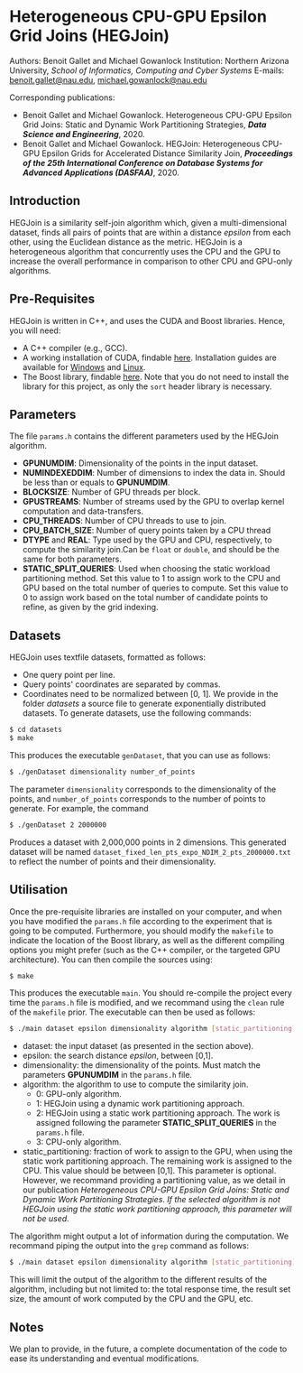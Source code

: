 # Heterogeneous CPU-GPU Epsilon Grid Joins (HEGJoin)
Authors: Benoit Gallet and Michael Gowanlock
Institution: Northern Arizona University, *School of Informatics, Computing and Cyber Systems*
E-mails: <benoit.gallet@nau.edu>, <michael.gowanlock@nau.edu>

Corresponding publications:
- Benoit Gallet and Michael Gowanlock. Heterogeneous CPU-GPU Epsilon Grid Joins: Static and Dynamic Work Partitioning Strategies, ***Data Science and Engineering***, 2020.
- Benoit Gallet and Michael Gowanlock. HEGJoin: Heterogeneous CPU-GPU Epsilon Grids for Accelerated Distance Similarity Join, ***Proceedings of the 25th International Conference on Database Systems for Advanced Applications (DASFAA)***, 2020.

## Introduction
HEGJoin is a similarity self-join algorithm which, given a multi-dimensional dataset, finds all pairs of points that are within a distance *epsilon* from each other, using the Euclidean distance as the metric. HEGJoin is a heterogeneous algorithm that concurrently uses the CPU and the GPU to increase the overall performance in comparison to other CPU and GPU-only algorithms.

## Pre-Requisites
HEGJoin is written in C++, and uses the CUDA and Boost libraries. Hence, you will need:
- A C++ compiler (e.g., GCC).
- A working installation of CUDA, findable [here](https://developer.nvidia.com/cuda-downloads). Installation guides are available for [Windows](https://docs.nvidia.com/cuda/cuda-installation-guide-microsoft-windows/index.html) and [Linux](https://docs.nvidia.com/cuda/cuda-installation-guide-linux/index.html).
- The Boost library, findable [here](https://dl.bintray.com/boostorg/release/). Note that you do not need to install the library for this project, as only the `sort` header library is necessary.

## Parameters
The file `params.h` contains the different parameters used by the HEGJoin algorithm.
- **GPUNUMDIM**: Dimensionality of the points in the input dataset.
- **NUMINDEXEDDIM**: Number of dimensions to index the data in. Should be less than or equals to **GPUNUMDIM**.
- **BLOCKSIZE**: Number of GPU threads per block.
- **GPUSTREAMS**: Number of streams used by the GPU to overlap kernel computation and data-transfers.
- **CPU_THREADS**: Number of CPU threads to use to join.
- **CPU_BATCH_SIZE**: Number of query points taken by a CPU thread
- **DTYPE** and **REAL**: Type used by the GPU and CPU, respectively, to compute the similarity join.Can be `float` or `double`, and should be the same for both parameters.
- **STATIC_SPLIT_QUERIES**: Used when choosing the static workload partitioning method. Set this value to 1 to assign work to the CPU and GPU based on the total number of queries to compute. Set this value to 0 to assign work based on the total number of candidate points to refine, as given by the grid indexing.

## Datasets
HEGJoin uses textfile datasets, formatted as follows:
- One query point per line.
- Query points' coordinates are separated by commas.
- Coordinates need to be normalized between [0, 1].
We provide in the folder *datasets* a source file to generate exponentially distributed datasets. To generate datasets, use the following commands:
```sh
$ cd datasets
$ make
```
This produces the executable `genDataset`, that you can use as follows:
```sh
$ ./genDataset dimensionality number_of_points
```
The parameter `dimensionality` corresponds to the dimensionality of the points, and `number_of_points` corresponds to the number of points to generate. For example, the command
```sh
$ ./genDataset 2 2000000
```
Produces a dataset with 2,000,000 points in 2 dimensions. This generated dataset will be named `dataset_fixed_len_pts_expo_NDIM_2_pts_2000000.txt` to reflect the number of points and their dimensionality.


## Utilisation
Once the pre-requisite libraries are installed on your computer, and when you have modified the `params.h` file according to the experiment that is going to be computed. Furthermore, you should modify the `makefile` to indicate the location of the Boost library, as well as the different compiling options you might prefer (such as the C++ compiler, or the targeted GPU architecture). You can then compile the sources using:
```sh
$ make
```
This produces the executable `main`. You should re-compile the project every time the `params.h` file is modified, and we recommand using the `clean` rule of the `makefile` prior. The executable can then be used as follows:
```sh
$ ./main dataset epsilon dimensionality algorithm [static_partitioning]
```
- dataset: the input dataset (as presented in the section above).
- epsilon: the search distance *epsilon*, between [0,1].
- dimensionality: the dimensionality of the points. Must match the parameters **GPUNUMDIM** in the `params.h` file.
- algorithm: the algorithm to use to compute the similarity join.
    - 0: GPU-only algorithm.
    - 1: HEGJoin using a dynamic work partitioning approach.
    - 2: HEGJoin using a static work partitioning approach. The work is assigned following the parameter **STATIC_SPLIT_QUERIES** in the `params.h` file.
    - 3: CPU-only algorithm.
- static_partitioning: fraction of work to assign to the GPU, when using the static work partitioning approach. The remaining work is assigned to the CPU. This value should be between [0,1]. This parameter is optional. However, we recommand providing a partitioning value, as we detail in our publication *Heterogeneous CPU-GPU Epsilon Grid Joins: Static and Dynamic Work Partitioning Strategies*. *If the selected algorithm is not HEGJoin using the static work partitioning approach, this parameter will not be used.*

The algorithm might output a lot of information during the computation. We recommand piping the output into the `grep` command as follows:
```sh
$ ./main dataset epsilon dimensionality algorithm [static_partitioning] | grep "RESULT"
```
This will limit the output of the algorithm to the different results of the algorithm, including but not limited to: the total response time, the result set size, the amount of work computed by the CPU and the GPU, etc.

## Notes
We plan to provide, in the future, a complete documentation of the code to ease its understanding and eventual modifications.
